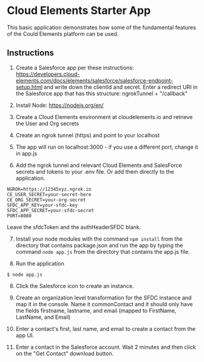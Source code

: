# Cloud Elements Starter App
This basic application demonstrates how some of the fundamental features of the Could Elements platform can be used.

## Instructions
1. Create a Salesforce app per these instructions: https://developers.cloud-elements.com/docs/elements/salesforce/salesforce-endpoint-setup.html and write down the clientId and secret.  Enter a redirect URI in the Salesforce app that has this structure: ngrokTunnel + "/callback"

2. Install Node: https://nodejs.org/en/

3. Create a Cloud Elements environment at cloudelements.io and retrieve the User and Org secrets

4. Create an ngrok tunnel (https) and point to your localhost

5. The app will run on localhost:3000 - if you use a different port, change it in app.js

6. Add the ngrok tunnel and relevant Cloud Elements and SalesForce secrets and tokens to your .env file. Or add them directly to the application.
```
NGROK=https://12345xyz.ngrok.io
CE_USER_SECRET=your-secret-here
CE_ORG_SECRET=your-org-secret
SFDC_APP_KEY=your-sfdc-key
SFDC_APP_SECRET=your-sfdc-secret
PORT=8080
```
   Leave the sfdcToken and the authHeaderSFDC blank.  

7. Install your node modules with the command `npm install` from the directory that contains package.json and run the app by typing the command `node app.js` from the directory that contains the app.js file.

7. Run the application

```
$ node app.js
```

8. Click the Salesforce icon to create an instance.

9. Create an organization level transformation for the SFDC instance and map it in the console.  Name it commonContact and it should only have the fields firstname, lastname, and email (mapped to FirstName, LastName, and Email)

10. Enter a contact's first, last name, and email to create a contact from the app UI.

11. Enter a contact in the Salesforce account.  Wait 2 minutes and then click on the "Get Contact" download button.  
